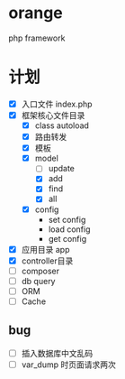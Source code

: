 # orange
php framework



# 计划

- [x] 入口文件 index.php
- [x] 框架核心文件目录
  - [x] class autoload
  - [x] 路由转发
  - [x] 模板
  - [x] model
    - [ ] update
    - [x] add
    - [x] find
    - [x] all
  - [x] config
    - set config
    - load config
    - get config

- [x] 应用目录 app
- [x] controller目录
- [ ] composer
- [ ] db query
- [ ] ORM
- [ ] Cache

## bug
- [ ] 插入数据库中文乱码
- [ ] var_dump 时页面请求两次